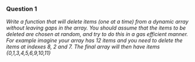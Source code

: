 ### Question 1

_Write a function that will delete items (one at a time) from a dynamic array without leaving gaps in the array. You should assume that the items to be deleted are chosen at random, and try to do this in a gas efficient manner. For example imagine your array has 12 items and you need to delete the items at indexes 8, 2 and 7. The final array will then have items {0,1,3,4,5,6,9,10,11}_

